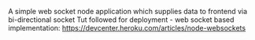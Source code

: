 

A simple web socket node application which supplies data to frontend via bi-directional socket
Tut followed for deployment - web socket based implementation: https://devcenter.heroku.com/articles/node-websockets
